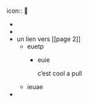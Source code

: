 icon:: 🏫

-
-
- un lien vers [[page 2]]
	- euetp
		- euie
		  
		  
		  c’est cool a pull
	- ieuae
-